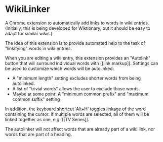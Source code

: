 # WikiLinker
A Chrome extension to automatically add links to words in wiki entries. (Initially, this is being developed for Wiktionary, but it should be easy to adapt for similar wikis.)

The idea of this extension is to provide automated help to the task of "linkifying" words in wiki entries.

When you are editing a wiki entry, this extension provides an "Autolink" button that will surround individual words with [[link markup]]. Settings can be used to customize which words will be autolinked:

- A "minimum length" setting excludes shorter words from being autolinked.
- A list of "trivial words" allows the user to exclude those words.
- Maybe at some point: A "minimum common prefix" and "maximum common suffix" setting 

In addition, the keyboard shortcut 'Alt+H' toggles linkage of the word containing the cursor. If multiple words are selected, all of them will be linked together as one, e.g. [[TV Series]].

The autolinker will not affect words that are already part of a wiki link, nor words that are part of a heading.
